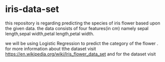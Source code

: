 # iris-data-set
this repository is regarding predicting the species of iris flower based upon the given data.
the data consists of four features(in cm) namely sepal length,sepal width,petal length,petal width.

we will be using Logistic Regression to predict the category of the flower .
for more information about tthe dataset visit https://en.wikipedia.org/wiki/Iris_flower_data_set
and for the dataset visit 


